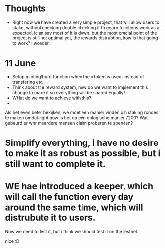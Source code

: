 # Thoughts

- Right now we have created a very simple project, that will allow users to stake, without checking double checking if th eearn functions work as a expected,
ic an say most of it is down, but the most crucial point of the project is still not optimal yet, the rewards distrubtion, how is that going to work? i wonder.


# 11 June
- Setup minting/burn function when the xToken is used, instead of transfering etc..
- Think about the reward system, how do we want to implement this change to make it so everything will be shared Equally? 
-  WHat do we want to achieve with this?
-  


Als het even beter bekijken, we moet een manier vinden  om staking rondes te maken omdat right now is het op een onlogische manier 7200?
Wat gebeurd er wnr meerdere mensen claim proberen te spenden?





# Simplify everything, i have no desire to make it as robust as possible, but i still want to complete it.



# WE hae introduced a keeper, which will call the function every day around the same time, which will distrubute it to users.

Now we need to test it, but i think we should test it on the testnet.

nice :D